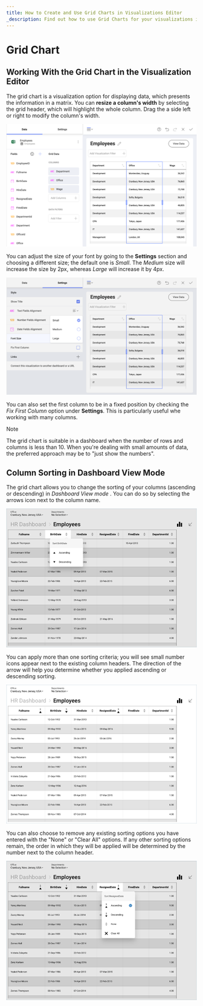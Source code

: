 ```yaml
---
title: How to Create and Use Grid Charts in Visualizations Editor
_description: Find out how to use Grid Charts for your visualizations in Slingshot Analytics.
---
```


# Grid Chart

## Working With the Grid Chart in the Visualization Editor

The grid chart is a visualization option for displaying data, which presents the information in a matrix. You can **resize a column's width** by selecting the grid header, which will highlight the whole column. Drag the a side left or right to modify the column's width.

<img src="images/grid-view-sorting-columns.png" alt="Grid Chart Sorting Columns" class="responsive-img"/>

You can adjust the size of your font by going to the **Settings**
section and choosing a different size; the default one is *Small*. The
*Medium* size will increase the size by 2px, whereas *Large* will
increase it by 4px.

<img src="images/fix-second-column.png" alt="fix font size of second column" class="responsive-img"/>

You can also set the first column to be in a fixed position by checking
the *Fix First Column* option under **Settings**. This is particularly
useful whe working with many columns.

>[!NOTE]
>The grid chart is suitable in a dashboard when the number of rows and columns is less than 10. When you're dealing with small amounts of data, the preferred approach may be to "just show the numbers".

## Column Sorting in Dashboard View Mode

The grid chart allows you to change the sorting of your columns
(ascending or descending) in _Dashboard View mode_ . You can do so by selecting the
arrows icon next to the column name.

<img src="images/grid-view-sorting-columns-options.png" alt="Grid Chart Sorting Columns Options" class="responsive-img"/>

You can apply more than one sorting criteria; you will see small number
icons appear next to the existing column headers. The direction of the
arrow will help you determine whether you applied ascending or
descending sorting.

<img src="images/sorting-view-all-numbers.png" alt="Sorting View All Numbers" class="responsive-img"/>

You can also choose to remove any existing sorting options you have
entered with the "None" or "Clear All" options. If any other sorting
options remain, the order in which they will be applied will be
determined by the number next to the column header.

<img src="images/sorting-view-mode.png" alt="Sorting View Mode Remove" class="responsive-img"/>

